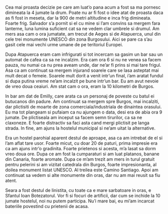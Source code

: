 Cea mai proasta decizie pe care am luat’o pana acum a fost sa ma pornesc dimineata la 4 jumate la drum. Poate nu ar fi fost o idee atat de proasta daca as fi fost in meseta, dar la 900 de metri altitudine e inca frig dimineata. Foarte frig. Salvador s’a pornit si el cu mine si l’am convins sa mergem fara lanterne, luna lumina suficient cat sa ne vedem clar umbrele si drumul. Am mers asa cam o ora jumatate, am trecut de Aeges si de Atapuerca, unul din cele trei monumente UNESCO din zona Burgosului. Aici se pare ca s’au gasit cele mai vechi urme umane de pe teritoriul Europei.

Dupa Atapuerca eram cam infrigurati si tot incercam sa gasim un bar sau un automat de cafea ca sa ne incalzim. Era cam ora 6 si nu ne venea sa facem pauza, nu numai ca nu prea aveam unde, dar ne’ar fi prins si mai tare frigul. Asa ca am continuat sa mergem injurand soarele care se lasa asteptat mai mult decat o femeie. Soarele mult dorit a venit intr’un final, i’am aratat fundul si dupa putina vreme ne’am incalzit pe bune intr’un bar. Eu am avut nevoie de vreo doua ceaiuri. Am stat cam o ora, eram la 10 kilometri de Burgos.

In bar am dat de Emilly, care arata ca un personaj de poveste cu batul ei butucanos din padure. Am continuat sa mergem spre Burgos, mai incalziti, dar plictisiti de moarte de zona comerciala/industriala de dinaintea orasului. Eu ma tot plangeam si pufaiam ca nu ajungem o data, desi era de abia ora 9 jumate. De plictiseala am inceput sa facem semn tirurilor, ca sa ne claxoneze. E foarte distractiv sa faci asta cand mergi plictisit pe langa strada. In fine, am ajuns la hostelul municipal si ne’am uitat la alternative.

Era un hostel parohial aparent destul de aproape, asa ca am intrebat de el si l’am aflat tare usor. Foarte micut, cu doar 20 de paturi, prima impresie era ca am ajuns intr’o gradinita. Foarte prietenos si acesta, m’a lasat sa dorm vreo doua ore. Dupa ce am fost la cumparaturi si am luat platanos, banane din Canaria, foarte aromate. Dupa ce m’am trezit am mers in turul gratuit pentru pelerini si am vizitat catedrala din Burgos, foarte impresionanta, al doilea monument listat UNESCO. Al treilea este Camino Santiago. Apoi am continuat sa vedem si alte monumente din oras, dar nu am mai reusit sa fiu atent.

Seara a fost destul de linistita, cu toate ca e mare sarbatoare in oras, e Sfantul Ioan Botezatorul. Vor fi si focuri de artificii, dar cum se inchide la 10 jumate hostelul, noi nu putem participa. Nu’i mare bai, eu mi’am incarcat bateriile povestind cu prietenii de acasa.